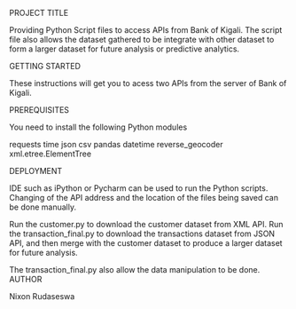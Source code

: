 PROJECT TITLE

Providing Python Script files to access APIs from Bank of Kigali. 
The script file also allows the dataset gathered to be integrate with other dataset to form a larger dataset for future analysis or predictive analytics.


GETTING STARTED

These instructions will get you to acess two APIs from the server of Bank of Kigali. 

PREREQUISITES

You need to install the following Python modules

requests 
time
json
csv
pandas
datetime
reverse_geocoder
xml.etree.ElementTree

DEPLOYMENT 

IDE such as iPython or Pycharm can be used to run the Python scripts.
Changing of the API address and the location of the files being saved can be done manually. 

Run the customer.py to download the customer dataset from XML API.
Run the transaction_final.py to download the transactions dataset from JSON API, and then merge with the customer dataset to produce a larger dataset for future analysis. 

The transaction_final.py also allow the data manipulation to be done. 
AUTHOR

Nixon Rudaseswa 

